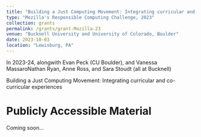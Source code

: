 ```yaml
---
title: "Building a Just Computing Movement: Integrating curricular and co-curricular experiences"
type: "Mozilla's Responsible Computing Challenge, 2023"
collection: grants
permalink: /grants/grant-Mozilla-23
venue: "Bucknell University and University of Colorado, Boulder"
date: 2023-10-03
location: "Lewisburg, PA"
---
```


In 2023-24, alongwith Evan Peck (CU Boulder), and Vanessa MassaroNathan Ryan, Anne Ross, and Sara Stoudt (all at Bucknell)

Building a Just Computing Movement: Integrating curricular and co-curricular experiences


Publicly Accessible Material
======

Coming soon...

